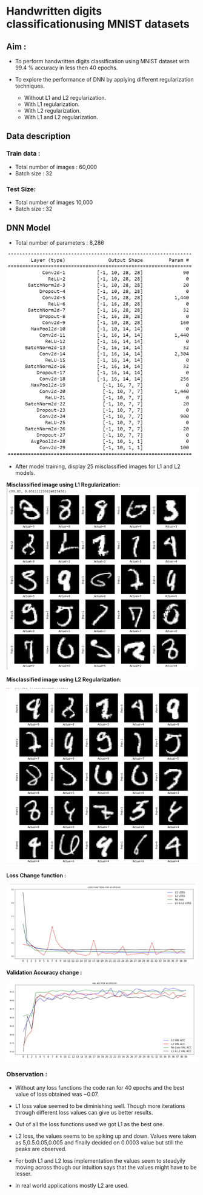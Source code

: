# Handwritten digits classificationusing MNIST datasets

## Aim :

* To perform handwritten digits classification using MNIST dataset with 99.4 % accuracy in less then 40 epochs.
* To explore the performance of DNN by applying different regularization techniques. 

  - Without L1 and L2 regularization.
  - With L1 regularization.
  - With L2 regularization.
  - With L1 and L2 regularization.
  
## Data description
### Train data :
  - Total number of images : 60,000
  - Batch size : 32
  
### Test Size:
  - Total number of images  10,000
  - Batch size : 32

## DNN Model
  - Total number of parameters : 8,286
  
![Model](https://github.com/Noopuragr/EVA4/blob/master/S6/S6_model.PNG)

* After model training, display 25 misclassified images for L1 and L2 models.

**Misclassified image using L1 Regularization:**
![L1](https://github.com/Noopuragr/EVA4/blob/master/S6/L1.PNG)

**Misclassified image using L2 Regularization:**

![L2](https://github.com/Noopuragr/EVA4/blob/master/S6/L2.PNG)

**Loss Change function :**

![Loss function](https://github.com/Noopuragr/EVA4/blob/master/S6/loss_function.PNG)
 
 **Validation Accuracy change :**
 
 ![Accuracy](https://github.com/Noopuragr/EVA4/blob/master/S6/val_acc.PNG)
 
### Observation : 




- Without any loss functions the code ran for 40 epochs and the best value of loss obtained was ~0.07.

- L1 loss value seemed to be diminishing well. Though more iterations through different loss values can give us better results.

- Out of all the loss functions used we got L1 as the best one.

- L2 loss, the values seems to be spiking up and down. Values were taken as 5,0.5.0.05,0.005 and finally decided on 0.0003 value but still the peaks are observed.

- For both L1 and L2 loss implementation the values seem to steadyily moving across though our intuition says that the values might have to be lesser.

- In real world applications mostly L2 are used. 

